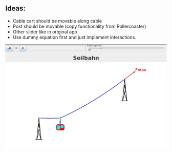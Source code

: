 ## Ideas:

* Cable cart should be movable along cable
* Post should be movable (copy functionality from Rollercoaster)
* Other slider like in original app
* Use dummy equation first and just implement interactions.

![](./Seilbahn_original.jpg)
